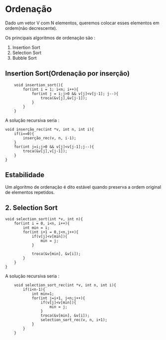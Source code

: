 # Ordenação

Dado um vetor V com N elementos, queremos colocar esses elementos em ordem(não decrescente).

Os principais algoritmos de ordenação são : 

1. Insertion Sort
2. Selection Sort
3. Bubble Sort

## Insertion Sort(Ordenação por inserção)

        void insertion_sort(){
            for(int i = 1; i<n; i++){
                for(int j = i;j>0 && v[j]<v[j-1]; j--){
                    troca(&v[j],&v[j-1]);
                }
            }
        }


A solução recursiva seria : 

    void inserção_rec(int *v, int n, int i){
        if(i==0){
            inserção_rec(v, n, i-1);
        }
        for(int j=i;j>0 && v[j]<v[j-1];j--){
            troca(&v[j],v[j-1]);
        }
    }

## Estabilidade

Um algoritmo de ordenação é dito estável quando preserva a ordem original de elementos repetidos.

## 2. Selection Sort 

    void selection_sort(int *v, int n){
        for(int i = 0, i<n, i++){
            int min = i;
            for(int i+1 = 0,j<n,j++){
                if(v[j]<v[min]){
                    min = j;
                }

                troca(&v[min], &v[i]);
            }
        }
    }

A solução recursiva seria :

        void selection_sort_rec(int *v, int n, int i){
            if(i<n-1){
                int min=1;
                for(int j=i+1, j<n;j++){
                    if(v[j]<v[min]){
                        min = j;
                    }
                    troca(&v[min], &v[i]);
                    selection_sort_rec(v, n, i+1);
                }
            }
        }
